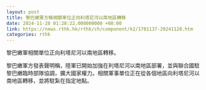 ```yaml
---
layout: post
title: 黎巴嫩軍方稱相關單位正向利塔尼河以南地區轉移
date: 2024-11-28 01:28:22.000000000 +08:00
link: https://news.rthk.hk/rthk/ch/component/k2/1781137-20241128.htm
categories: rthk
---
```


黎巴嫩軍相關單位正向利塔尼河以南地區轉移。

黎巴嫩軍方發表聲明稱，陸軍已開始加強在利塔尼河以南地區部署，並與聯合國駐黎巴嫩臨時部隊協調，擴大國家權力。相關軍事單位正在從各個地區向利塔尼河以南地區轉移，並將駐紮在指定地點。
